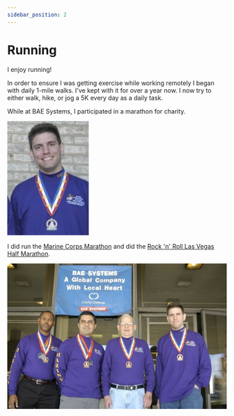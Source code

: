```yaml
---
sidebar_position: 2
---
```


# Running

I enjoy running!

In order to ensure I was getting exercise while working remotely I began with daily 1-mile walks.
I've kept with it for over a year now.
I now try to either walk, hike, or jog a 5K every day as a daily task.

While at BAE Systems, I participated in a marathon for charity.

![MCM_Frank](../img/mcm_frank.png)

I did run the [Marine Corps Marathon](https://en.wikipedia.org/wiki/Marine_Corps_Marathon) and did the [Rock 'n' Roll Las Vegas Half Marathon](https://en.wikipedia.org/wiki/Rock_%27n%27_Roll_Las_Vegas_Marathon).

![Marathon](../img/marathon.jpg)